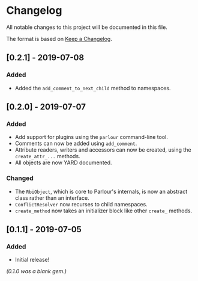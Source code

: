 # Changelog
All notable changes to this project will be documented in this file.

The format is based on [Keep a Changelog](https://keepachangelog.com/en/1.0.0/).

## [0.2.1] - 2019-07-08
### Added
- Added the `add_comment_to_next_child` method to namespaces.

## [0.2.0] - 2019-07-07
### Added
- Add support for plugins using the `parlour` command-line tool.
- Comments can now be added using `add_comment`.
- Attribute readers, writers and accessors can now be created, using the `create_attr_...` methods.
- All objects are now YARD documented.

### Changed
- The `RbiObject`, which is core to Parlour's internals, is now an abstract class rather than an interface.
- `ConflictResolver` now recurses to child namespaces.
- `create_method` now takes an initializer block like other `create_` methods.

## [0.1.1] - 2019-07-05
### Added
- Initial release!

_(0.1.0 was a blank gem.)_